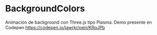 # BackgroundColors

Animación de background con Three.js tipo Plasma.
Demo presente en Codepen
https://codepen.io/jawrkr/pen/KRqJPb
